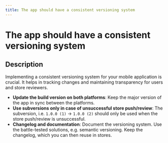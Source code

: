 ```yaml
---
title: The app should have a consistent versioning system
---
```

# The app should have a consistent versioning system

## Description

Implementing a consistent versioning system for your mobile application is crucial. It helps in tracking changes and maintaining transparency for users and store reviewers.

- **Update the build version on both platforms**: Keep the major version of the app in sync between the platforms.
- **Use subversions only in case of unsuccessful store push/review**: The subversion, i.e. `1.0.0 (1)` → `1.0.0 (2)` should only be used when the store push/review is unsuccessful.
- **Changelog and documentation**: Document the versioning system. Use the battle-tested solutions, e.g. semantic versioning. Keep the changelog, which you can then reuse in stores.